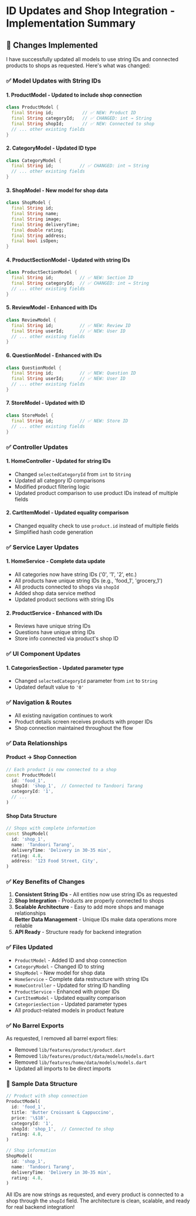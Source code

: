 # ID Updates and Shop Integration - Implementation Summary

## 🎯 Changes Implemented

I have successfully updated all models to use string IDs and connected products to shops as requested. Here's what was changed:

### ✅ **Model Updates with String IDs**

#### 1. **ProductModel** - Updated to include shop connection

```dart
class ProductModel {
  final String id;           // ✅ NEW: Product ID
  final String categoryId;   // ✅ CHANGED: int → String
  final String shopId;       // ✅ NEW: Connected to shop
  // ... other existing fields
}
```

#### 2. **CategoryModel** - Updated ID type

```dart
class CategoryModel {
  final String id;          // ✅ CHANGED: int → String
  // ... other existing fields
}
```

#### 3. **ShopModel** - New model for shop data

```dart
class ShopModel {
  final String id;
  final String name;
  final String image;
  final String deliveryTime;
  final double rating;
  final String address;
  final bool isOpen;
}
```

#### 4. **ProductSectionModel** - Updated with string IDs

```dart
class ProductSectionModel {
  final String id;          // ✅ NEW: Section ID
  final String categoryId;  // ✅ CHANGED: int → String
  // ... other existing fields
}
```

#### 5. **ReviewModel** - Enhanced with IDs

```dart
class ReviewModel {
  final String id;          // ✅ NEW: Review ID
  final String userId;      // ✅ NEW: User ID
  // ... other existing fields
}
```

#### 6. **QuestionModel** - Enhanced with IDs

```dart
class QuestionModel {
  final String id;          // ✅ NEW: Question ID
  final String userId;      // ✅ NEW: User ID
  // ... other existing fields
}
```

#### 7. **StoreModel** - Updated with ID

```dart
class StoreModel {
  final String id;          // ✅ NEW: Store ID
  // ... other existing fields
}
```

### ✅ **Controller Updates**

#### 1. **HomeController** - Updated for string IDs

- Changed `selectedCategoryId` from `int` to `String`
- Updated all category ID comparisons
- Modified product filtering logic
- Updated product comparison to use product IDs instead of multiple fields

#### 2. **CartItemModel** - Updated equality comparison

- Changed equality check to use `product.id` instead of multiple fields
- Simplified hash code generation

### ✅ **Service Layer Updates**

#### 1. **HomeService** - Complete data update

- All categories now have string IDs ('0', '1', '2', etc.)
- All products have unique string IDs (e.g., 'food_1', 'grocery_1')
- All products connected to shops via `shopId`
- Added shop data service method
- Updated product sections with string IDs

#### 2. **ProductService** - Enhanced with IDs

- Reviews have unique string IDs
- Questions have unique string IDs
- Store info connected via product's shop ID

### ✅ **UI Component Updates**

#### 1. **CategoriesSection** - Updated parameter type

- Changed `selectedCategoryId` parameter from `int` to `String`
- Updated default value to `'0'`

### ✅ **Navigation & Routes**

- All existing navigation continues to work
- Product details screen receives products with proper IDs
- Shop connection maintained throughout the flow

### ✅ **Data Relationships**

#### **Product → Shop Connection**

```dart
// Each product is now connected to a shop
const ProductModel(
  id: 'food_1',
  shopId: 'shop_1',  // Connected to Tandoori Tarang
  categoryId: '1',
  // ...
)
```

#### **Shop Data Structure**

```dart
// Shops with complete information
const ShopModel(
  id: 'shop_1',
  name: 'Tandoori Tarang',
  deliveryTime: 'Delivery in 30-35 min',
  rating: 4.8,
  address: '123 Food Street, City',
)
```

### ✅ **Key Benefits of Changes**

1. **Consistent String IDs** - All entities now use string IDs as requested
2. **Shop Integration** - Products are properly connected to shops
3. **Scalable Architecture** - Easy to add more shops and manage relationships
4. **Better Data Management** - Unique IDs make data operations more reliable
5. **API Ready** - Structure ready for backend integration

### ✅ **Files Updated**

- `ProductModel` - Added ID and shop connection
- `CategoryModel` - Changed ID to string
- `ShopModel` - New model for shop data
- `HomeService` - Complete data restructure with string IDs
- `HomeController` - Updated for string ID handling
- `ProductService` - Enhanced with proper IDs
- `CartItemModel` - Updated equality comparison
- `CategoriesSection` - Updated parameter types
- All product-related models in product feature

### ✅ **No Barrel Exports**

As requested, I removed all barrel export files:

- Removed `lib/features/product/product.dart`
- Removed `lib/features/product/data/models/models.dart`
- Removed `lib/features/home/data/models/models.dart`
- Updated all imports to be direct imports

### 🔧 **Sample Data Structure**

```dart
// Product with shop connection
ProductModel(
  id: 'food_1',
  title: 'Butter Croissant & Cappuccino',
  price: '\$18',
  categoryId: '1',
  shopId: 'shop_1',  // Connected to shop
  rating: 4.8,
)

// Shop information
ShopModel(
  id: 'shop_1',
  name: 'Tandoori Tarang',
  deliveryTime: 'Delivery in 30-35 min',
  rating: 4.8,
)
```

All IDs are now strings as requested, and every product is connected to a shop through the `shopId` field. The architecture is clean, scalable, and ready for real backend integration!
